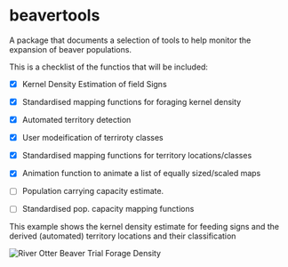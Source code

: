 
# beavertools

A package that documents a selection of tools to help monitor the
expansion of beaver populations.

This is a checklist of the functios that will be included:

  - [x] Kernel Density Estimation of field Signs

  - [x] Standardised mapping functions for foraging kernel density

  - [x] Automated territory detection

  - [x] User modeification of terriroty classes

  - [x] Standardised mapping functions for territory locations/classes

  - [x] Animation function to animate a list of equally sized/scaled
    maps

  - [ ] Population carrying capacity estimate.

  - [ ] Standardised pop. capacity mapping functions

This example shows the kernel density estimate for feeding signs and the
derived (automated) territory locations and their classification

![River Otter Beaver Trial Forage
Density](man/figures/Otter_comb_test1.gif)
